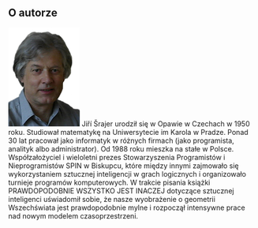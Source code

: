 ## O autorze

![autor](assets/img/autor.jpg)
Jiří Šrajer urodził się w Opawie w Czechach w 1950 roku.
Studiował matematykę na Uniwersytecie im Karola w Pradze.
Ponad 30 lat pracował jako informatyk w różnych firmach
(jako programista, analityk albo administrator).
Od 1988 roku mieszka na stałe w Polsce.
Współzałożyciel i wieloletni prezes Stowarzyszenia Programistów i Nieprogramistów SPIN w Biskupcu,
które między innymi zajmowało się wykorzystaniem sztucznej inteligencji w grach logicznych
i organizowało turnieje programów komputerowych.
W trakcie pisania książki PRAWDOPODOBNIE WSZYSTKO JEST INACZEJ dotyczące sztucznej inteligenci
uświadomił sobie, że nasze wyobrażenie o geometrii Wszechświata jest prawdopodobnie mylne i
rozpoczął intensywne prace nad nowym modelem czasoprzestrzeni.
